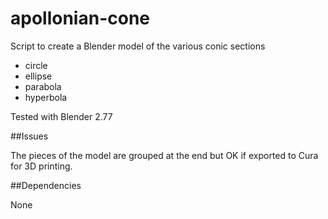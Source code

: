 # apollonian-cone

Script to create a Blender model of the various conic sections

- circle
- ellipse
- parabola
- hyperbola

Tested with Blender 2.77

##Issues

The pieces of the model are grouped at the end but OK if exported to Cura 
for 3D printing.

##Dependencies

None
